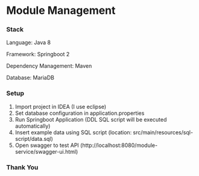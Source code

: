 # Module Management

### Stack
Language: Java 8

Framework: Springboot 2

Dependency Management: Maven

Database: MariaDB

### Setup
1. Import project in IDEA (I use eclipse)
2. Set database configuration in application.properties
3. Run Springboot Application (DDL SQL script will be executed automatically)
4. Insert example data using SQL script (location: src/main/resources/sql-script/data.sql)
5. Open swagger to test API (http://localhost:8080/module-service/swagger-ui.html)

### Thank You
